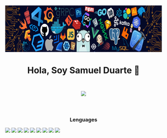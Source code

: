 <p align="center"><img src="https://raw.githubusercontent.com/KevinPatel04/KevinPatel04/master/header.png" height="150" width="1000"></p>
<h1 align="center">Hola, Soy Samuel Duarte 👋</h1>
<h1 align="center">
  <img src="https://readme-typing-svg.herokuapp.com?color=%8832CD32&size=35&center=true&width=500&height=50&lines=Web+developer;Frontend+Web+developer">
</h1>
<div>
  <br>
  <h3 align="center" size="100">Lenguages</h3>
<span>  
    <img src="https://img.shields.io/badge/html5-%23E34F26.svg?style=for-the-badge&logo=html5&logoColor=white">
    <img src="https://img.shields.io/badge/css3-%231572B6.svg?style=for-the-badge&logo=css3&logoColor=white">
    <img src="https://img.shields.io/badge/javascript-%23323330.svg?style=for-the-badge&logo=javascript&logoColor=%23F7DF1E">
    <img src="https://img.shields.io/badge/react-%2320232a.svg?style=for-the-badge&logo=react&logoColor=%2361DAFB">
    <img src="https://img.shields.io/badge/Next-black?style=for-the-badge&logo=next.js&logoColor=white">
    <img src="https://img.shields.io/badge/firebase-a08021?style=for-the-badge&logo=firebase&logoColor=ffcd34">
    <img src="https://img.shields.io/badge/tailwindcss-%2338B2AC.svg?style=for-the-badge&logo=tailwind-css&logoColor=white">
    <img src="https://img.shields.io/badge/bootstrap-%23563D7C.svg?style=for-the-badge&logo=bootstrap&logoColor=white">  
    <img src="https://img.shields.io/badge/figma-%23F24E1E.svg?style=for-the-badge&logo=figma&logoColor=white">
  </span>
</div>
<br>
